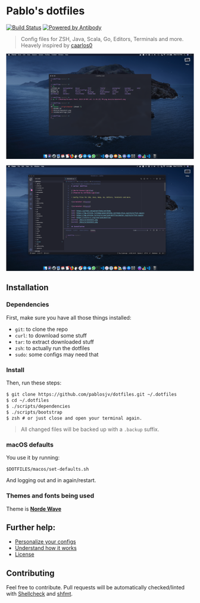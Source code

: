 # Pablo's dotfiles

[![Build Status][tb]][tp]
[![Powered by Antibody][ab]][ap]

> Config files for ZSH, Java, Scala, Go, Editors, Terminals and more. Heavely inspired by [caarlos0](https://github.com/caarlos0/dotfiles)

<!-- TODO: Change Screenshots -->
![screenshot 1][scrn1]

![screenshot 2][scrn2]

[ap]: https://github.com/getantibody/antibody
[ab]: https://img.shields.io/badge/powered%20by-antibody-blue.svg?style=flat-square
[tb]: https://img.shields.io/travis/pablosjv/dotfiles/master.svg?style=flat-square
[tp]: https://travis-ci.org/pablosjv/dotfiles
[scrn1]: /docs/screenshot1.png
[scrn2]: /docs/screenshot2.png

## Installation

### Dependencies

First, make sure you have all those things installed:

- `git`: to clone the repo
- `curl`: to download some stuff
- `tar`: to extract downloaded stuff
- `zsh`: to actually run the dotfiles
- `sudo`: some configs may need that

### Install

Then, run these steps:

```console
$ git clone https://github.com/pablosjv/dotfiles.git ~/.dotfiles
$ cd ~/.dotfiles
$ ./scripts/dependencies
$ ./scripts/bootstrap
$ zsh # or just close and open your terminal again.
```

> All changed files will be backed up with a `.backup` suffix.

### macOS defaults

You use it by running:

```console
$DOTFILES/macos/set-defaults.sh
```

And logging out and in again/restart.

### Themes and fonts being used

Theme is **[Norde Wave](https://github.com/DimitrisNL/nord-wave)**

## Further help:

- [Personalize your configs](/docs/PERSONALIZATION.md)
- [Understand how it works](/docs/PHILOSOPHY.md)
- [License](/LICENSE.md)

## Contributing

Feel free to contribute. Pull requests will be automatically
checked/linted with [Shellcheck](https://github.com/koalaman/shellcheck)
and [shfmt](https://github.com/mvdan/sh).
